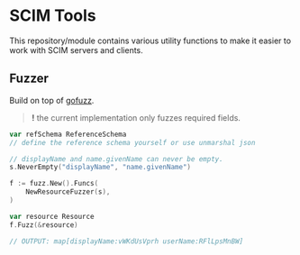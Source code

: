 # SCIM Tools
This repository/module contains various utility functions to make it easier to work with SCIM servers and clients.

## Fuzzer
Build on top of [gofuzz](https://github.com/google/gofuzz/).

> **!** the current implementation only fuzzes required fields.

```go
var refSchema ReferenceSchema
// define the reference schema yourself or use unmarshal json

// displayName and name.givenName can never be empty.
s.NeverEmpty("displayName", "name.givenName")

f := fuzz.New().Funcs(
    NewResourceFuzzer(s), 
)

var resource Resource
f.Fuzz(&resource)

// OUTPUT: map[displayName:vWKdUsVprh userName:RFlLpsMnBW]
```

